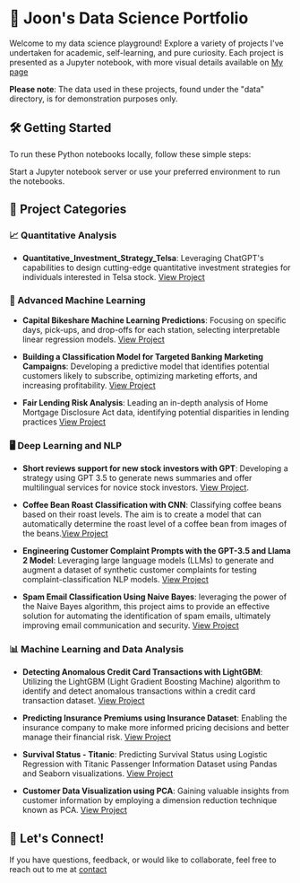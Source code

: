 # 🚀 Joon's Data Science Portfolio

Welcome to my data science playground! Explore a variety of projects I've undertaken for academic, self-learning, and pure curiosity. Each project is presented as a Jupyter notebook, with more visual details available on [My page](https://github.com/jfh5580)

**Please note**: The data used in these projects, found under the "data" directory, is for demonstration purposes only.

## 🛠️ Getting Started

To run these Python notebooks locally, follow these simple steps:

Start a Jupyter notebook server or use your preferred environment to run the notebooks.
   
## 📂 Project Categories


### 📈 Quantitative Analysis

- **Quantitative_Investment_Strategy_Telsa**: Leveraging ChatGPT's capabilities to design cutting-edge quantitative investment strategies for individuals interested in Telsa stock.
   [View Project](projects/Quantitative_Investment_Strategy_Telsa.ipynb)

### 🤖 Advanced Machine Learning

- **Capital Bikeshare Machine Learning Predictions**: Focusing on specific days, pick-ups, and drop-offs for each station, selecting interpretable linear regression models. 
  [View Project](projects/CapitalBikeshare_project.ipynb)

- **Building a Classification Model for Targeted Banking Marketing Campaigns**: Developing a predictive model that identifies potential customers likely to subscribe, optimizing marketing efforts, and increasing profitability.
  [View Project](projects/Bank_Marketing_Final_JOON.ipynb)

- **Fair Lending Risk Analysis**: Leading an in-depth analysis of Home Mortgage Disclosure Act data, identifying potential disparities in lending practices
  [View Project](https://github.com/jfh5580/DNSC6290_RML)

### 🖥️ Deep Learning and NLP

- **Short reviews support for new stock investors with GPT**: Developing a strategy using GPT 3.5 to generate news summaries and offer multilingual services for novice stock investors.
  [View Project](https://github.com/jfh5580/data-science-portfolio/blob/main/projects/LLMs/Final_Project_Codes_aapl.ipynb).

- **Coffee Bean Roast Classification with CNN**: Classifying coffee beans based on their roast levels. The aim is to create a model that can automatically determine the roast level of a coffee bean from images of the beans.[View Project](projects/CoffeeBeansRoast_CNN.ipynb)

- **Engineering Customer Complaint Prompts with the GPT-3.5 and Llama 2 Model**: Leveraging large language models (LLMs) to generate and augment a dataset of synthetic customer complaints for testing complaint-classification NLP models.
  [View Project](projects/GPT3_5_Prompt_Engineering.ipynb)

- **Spam Email Classification Using Naive Bayes**: leveraging the power of the Naive Bayes algorithm, this project aims to provide an effective solution for automating the identification of spam emails, ultimately improving email communication and security.
  [View Project](projects/Spam_Naive_Bayes.ipynb)

### 📊 Machine Learning and Data Analysis 

- **Detecting Anomalous Credit Card Transactions with LightGBM**:  Utilizing the LightGBM (Light Gradient Boosting Machine) algorithm to identify and detect anomalous transactions within a credit card transaction dataset.
  [View Project](projects/LightGBM.ipynb)

- **Predicting Insurance Premiums using Insurance Dataset**: Enabling the insurance company to make more informed pricing decisions and better manage their financial risk.
  [View Project](projects/Insurance_Linear_Regression.ipynb)

- **Survival Status - Titanic**: Predicting Survival Status using Logistic Regression with Titanic Passenger Information Dataset using Pandas and Seaborn visualizations.
  [View Project](projects/Titanic_Logistic_Regression.ipynb)

- **Customer Data Visualization using PCA**: Gaining valuable insights from customer information by employing a dimension reduction technique known as PCA.
  [View Project](projects/PCA_Visualization.ipynb)


## 📧 Let's Connect!

If you have questions, feedback, or would like to collaborate, feel free to reach out to me at [contact](https://github.com/jfh5580)
